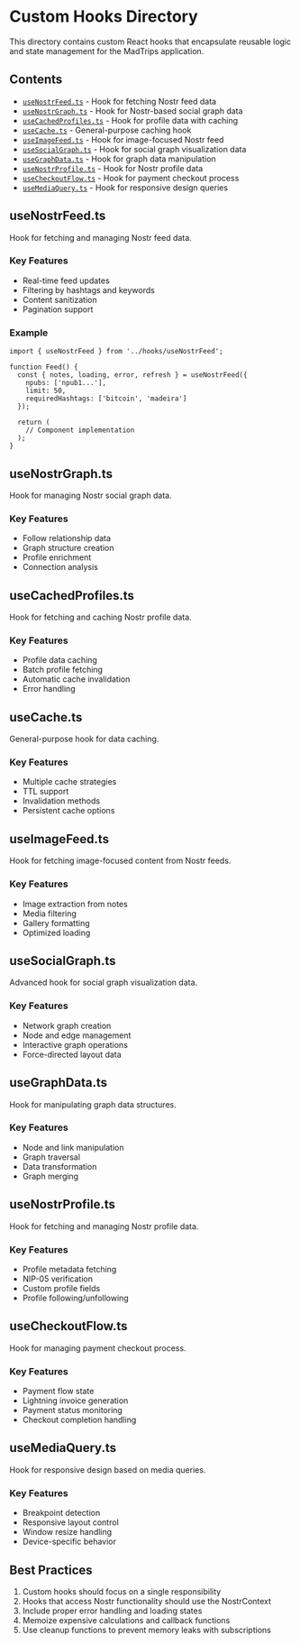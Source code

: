 # Custom Hooks Directory

This directory contains custom React hooks that encapsulate reusable logic and state management for the MadTrips application.

## Contents

- [`useNostrFeed.ts`](#usenostrfeedts) - Hook for fetching Nostr feed data
- [`useNostrGraph.ts`](#usenostrgraphts) - Hook for Nostr-based social graph data
- [`useCachedProfiles.ts`](#usecachedprofilests) - Hook for profile data with caching
- [`useCache.ts`](#usecachets) - General-purpose caching hook
- [`useImageFeed.ts`](#useimagefeedts) - Hook for image-focused Nostr feed
- [`useSocialGraph.ts`](#usesocialgraphts) - Hook for social graph visualization data
- [`useGraphData.ts`](#usegraphdatats) - Hook for graph data manipulation
- [`useNostrProfile.ts`](#usenostrprofilets) - Hook for Nostr profile data
- [`useCheckoutFlow.ts`](#usecheckoutflowts) - Hook for payment checkout process
- [`useMediaQuery.ts`](#usemediaqueryts) - Hook for responsive design queries

## useNostrFeed.ts

Hook for fetching and managing Nostr feed data.

### Key Features
- Real-time feed updates
- Filtering by hashtags and keywords
- Content sanitization
- Pagination support

### Example
```tsx
import { useNostrFeed } from '../hooks/useNostrFeed';

function Feed() {
  const { notes, loading, error, refresh } = useNostrFeed({
    npubs: ['npub1...'],
    limit: 50,
    requiredHashtags: ['bitcoin', 'madeira']
  });
  
  return (
    // Component implementation
  );
}
```

## useNostrGraph.ts

Hook for managing Nostr social graph data.

### Key Features
- Follow relationship data
- Graph structure creation
- Profile enrichment
- Connection analysis

## useCachedProfiles.ts

Hook for fetching and caching Nostr profile data.

### Key Features
- Profile data caching
- Batch profile fetching
- Automatic cache invalidation
- Error handling

## useCache.ts

General-purpose hook for data caching.

### Key Features
- Multiple cache strategies
- TTL support
- Invalidation methods
- Persistent cache options

## useImageFeed.ts

Hook for fetching image-focused content from Nostr feeds.

### Key Features
- Image extraction from notes
- Media filtering
- Gallery formatting
- Optimized loading

## useSocialGraph.ts

Advanced hook for social graph visualization data.

### Key Features
- Network graph creation
- Node and edge management
- Interactive graph operations
- Force-directed layout data

## useGraphData.ts

Hook for manipulating graph data structures.

### Key Features
- Node and link manipulation
- Graph traversal
- Data transformation
- Graph merging

## useNostrProfile.ts

Hook for fetching and managing Nostr profile data.

### Key Features
- Profile metadata fetching
- NIP-05 verification
- Custom profile fields
- Profile following/unfollowing

## useCheckoutFlow.ts

Hook for managing payment checkout process.

### Key Features
- Payment flow state
- Lightning invoice generation
- Payment status monitoring
- Checkout completion handling

## useMediaQuery.ts

Hook for responsive design based on media queries.

### Key Features
- Breakpoint detection
- Responsive layout control
- Window resize handling
- Device-specific behavior

## Best Practices

1. Custom hooks should focus on a single responsibility
2. Hooks that access Nostr functionality should use the NostrContext
3. Include proper error handling and loading states
4. Memoize expensive calculations and callback functions
5. Use cleanup functions to prevent memory leaks with subscriptions 